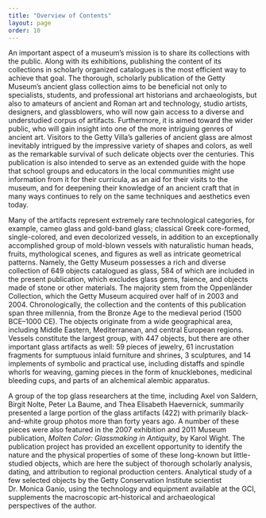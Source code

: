 ```yaml
---
title: "Overview of Contents"
layout: page
order: 10
---
```


An important aspect of a museum’s mission is to share its collections with the public. Along with its exhibitions, publishing the content of its collections in scholarly organized catalogues is the most efficient way to achieve that goal. The thorough, scholarly publication of the Getty Museum’s ancient glass collection aims to be beneficial not only to specialists, students, and professional art historians and archaeologists, but also to amateurs of ancient and Roman art and technology, studio artists, designers, and glassblowers, who will now gain access to a diverse and understudied corpus of artifacts. Furthermore, it is aimed toward the wider public, who will gain insight into one of the more intriguing genres of ancient art. Visitors to the Getty Villa’s galleries of ancient glass are almost inevitably intrigued by the impressive variety of shapes and colors, as well as the remarkable survival of such delicate objects over the centuries. This publication is also intended to serve as an extended guide with the hope that school groups and educators in the local communities might use information from it for their curricula, as an aid for their visits to the museum, and for deepening their knowledge of an ancient craft that in many ways continues to rely on the same techniques and aesthetics even today.

Many of the artifacts represent extremely rare technological categories, for example, cameo glass and gold-band glass; classical Greek core-formed, single-colored, and even decolorized vessels, in addition to an exceptionally accomplished group of mold-blown vessels with naturalistic human heads, fruits, mythological scenes, and figures as well as intricate geometrical patterns. Namely, the Getty Museum possesses a rich and diverse collection of 649 objects catalogued as glass, 584 of which are included in the present publication, which excludes glass gems, faience, and objects made of stone or other materials. The majority stem from the Oppenländer Collection, which the Getty Museum acquired over half of in 2003 and 2004. Chronologically, the collection and the contents of this publication span three millennia, from the Bronze Age to the medieval period (1500 BCE–1000 CE). The objects originate from a wide geographical area, including Middle Eastern, Mediterranean, and central European regions. Vessels constitute the largest group, with 447 objects, but there are other important glass artifacts as well: 59 pieces of jewelry, 61 incrustation fragments for sumptuous inlaid furniture and shrines, 3 sculptures, and 14 implements of symbolic and practical use, including distaffs and spindle whorls for weaving, gaming pieces in the form of knucklebones, medicinal bleeding cups, and parts of an alchemical alembic apparatus.

A group of the top glass researchers at the time, including Axel von Saldern, Birgit Nolte, Peter La Baume, and Thea Elisabeth Haevernick, summarily presented a large portion of the glass artifacts (422) with primarily black-and-white group photos more than forty years ago. A number of these pieces were also featured in the 2007 exhibition and 2011 Museum publication, *Molten Color: Glassmaking in Antiquity*, by Karol Wight. The publication project has provided an excellent opportunity to identify the nature and the physical properties of some of these long-known but little-studied objects, which are here the subject of thorough scholarly analysis, dating, and attribution to regional production centers. Analytical study of a few selected objects by the Getty Conservation Institute scientist Dr. Monica Ganio, using the technology and equipment available at the GCI, supplements the macroscopic art-historical and archaeological perspectives of the author.
